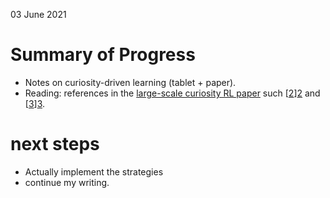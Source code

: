 03 June 2021

# Summary of Progress
 - Notes on curiosity-driven learning (tablet + paper).
 - Reading: references in the [large-scale curiosity RL paper][1] such [[2]][2] and [[3]][3].


[1]: https://pathak22.github.io/large-scale-curiosity/resources/largeScaleCuriosity2018.pdf
[2]: https://arxiv.org/pdf/1605.09674.pdf
[3]: https://arxiv.org/pdf/1703.01732.pdf

# **next steps**
- Actually implement the strategies
- continue my writing.
